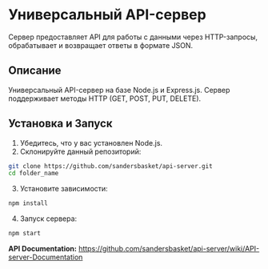 # Универсальный API-сервер

Сервер предоставляет API для работы с данными через HTTP-запросы, обрабатывает и возвращает ответы в формате JSON.

## Описание

Универсальный API-сервер на базе Node.js и Express.js. Сервер поддерживает методы HTTP (GET, POST, PUT, DELETE).

## Установка и Запуск

1. Убедитесь, что у вас установлен Node.js.
2. Склонируйте данный репозиторий:

```bash
git clone https://github.com/sandersbasket/api-server.git
cd folder_name
```

3. Установите зависимости: 

```bash
npm install
```

4. Запуск сервера:

```bash
npm start
```

**API Documentation:** https://github.com/sandersbasket/api-server/wiki/API-server-Documentation
